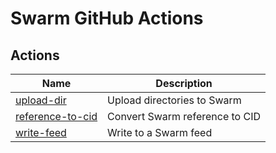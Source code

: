 # Swarm GitHub Actions

## Actions

| Name                                 | Description                    |
| ------------------------------------ | ------------------------------ |
| [upload-dir](upload-dir)             | Upload directories to Swarm    |
| [reference-to-cid](reference-to-cid) | Convert Swarm reference to CID |
| [write-feed](write-feed)             | Write to a Swarm feed          |
